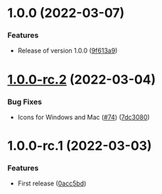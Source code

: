 # 1.0.0 (2022-03-07)

### Features

-   Release of version 1.0.0 ([9f613a9](https://github.com/mourtisma/electron-audio-tagger/commit/9f613a9a4cc2517c93e7cd04fbf3a6ef1b049135))

# [1.0.0-rc.2](https://github.com/mourtisma/electron-audio-tagger/compare/v1.0.0-rc.1...v1.0.0-rc.2) (2022-03-04)

### Bug Fixes

-   Icons for Windows and Mac ([#74](https://github.com/mourtisma/electron-audio-tagger/issues/74)) ([7dc3080](https://github.com/mourtisma/electron-audio-tagger/commit/7dc30805ae59acaeae2058c1aab8dc6456573df5))

# 1.0.0-rc.1 (2022-03-03)

### Features

-   First release ([0acc5bd](https://github.com/mourtisma/electron-audio-tagger/commit/0acc5bd550207f1a450b6b49a770158b0b88fee7))
